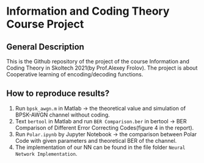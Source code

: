 # Information and Coding Theory Course Project

## General Description
This is the Github repository of the project of the course Information and Coding Theory in Skoltech 2021(by Prof.Alexey Frolov).
The project is about Cooperative learning of encoding/decoding functions.

## How to reproduce results?
1. Run `bpsk_awgn.m` in Matlab → the theoretical value and simulation of BPSK-AWGN channel without coding.
2. Text `bertool` in Matlab and run `BER Comparison.ber` in bertool → BER Comparison of Different Error Correcting Codes(figure 4 in the report).
3. Run `Polar.ipynb` by Jupyter Notebook → the comparison between Polar Code with given parameters and theoretical BER of the channel.
4. The implementation of our NN can be found in the file folder `Neural Network Implementation`.
